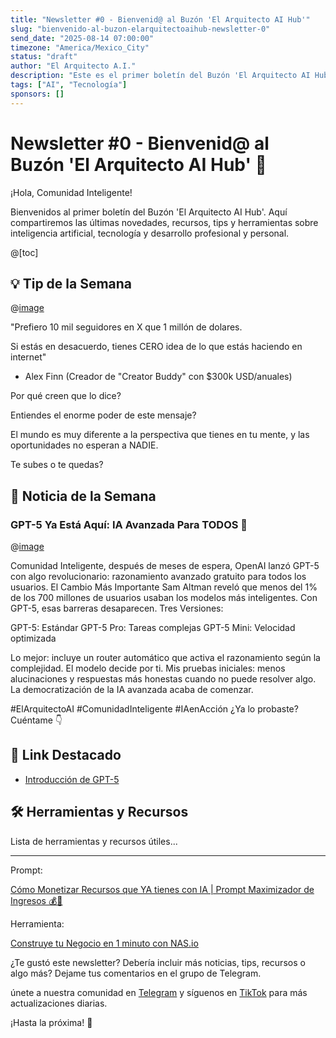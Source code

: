 ```yaml
---
title: "Newsletter #0 - Bienvenid@ al Buzón 'El Arquitecto AI Hub'"
slug: "bienvenido-al-buzon-elarquitectoaihub-newsletter-0"
send_date: "2025-08-14 07:00:00"
timezone: "America/Mexico_City"
status: "draft"
author: "El Arquitecto A.I."
description: "Este es el primer boletín del Buzón 'El Arquitecto AI Hub'"
tags: ["AI", "Tecnología"]
sponsors: []
---
```


# Newsletter #0 - Bienvenid@ al Buzón 'El Arquitecto AI Hub' 🤖

¡Hola, Comunidad Inteligente!

Bienvenidos al primer boletín del Buzón 'El Arquitecto AI Hub'. Aquí compartiremos las últimas novedades, recursos, tips y herramientas sobre inteligencia artificial, tecnología y desarrollo profesional y personal.

@[toc]

## 💡 Tip de la Semana

@[image](/img/newsletter/alex-finn-tweet.jpg)

"Prefiero 10 mil seguidores en X que 1 millón de dolares.

Si estás en desacuerdo, tienes CERO idea de lo que estás haciendo en internet"

- Alex Finn (Creador de "Creator Buddy" con $300k USD/anuales)


Por qué creen que lo dice?

Entiendes el enorme poder de este mensaje?

El mundo es muy diferente a la perspectiva que tienes en tu mente, y las oportunidades no esperan a NADIE.

Te subes o te quedas?

## 📰 Noticia de la Semana

### GPT-5 Ya Está Aquí: IA Avanzada Para TODOS 🚀

@[image](/img/newsletter/openai-logo.jpg)

Comunidad Inteligente, después de meses de espera, OpenAI lanzó GPT-5 con algo revolucionario: razonamiento avanzado gratuito para todos los usuarios.
El Cambio Más Importante Sam Altman reveló que menos del 1% de los 700 millones de usuarios usaban los modelos más inteligentes. Con GPT-5, esas barreras desaparecen.
Tres Versiones:

GPT-5: Estándar
GPT-5 Pro: Tareas complejas
GPT-5 Mini: Velocidad optimizada

Lo mejor: incluye un router automático que activa el razonamiento según la complejidad. El modelo decide por ti.
Mis pruebas iniciales: menos alucinaciones y respuestas más honestas cuando no puede resolver algo.
La democratización de la IA avanzada acaba de comenzar.

#ElArquitectoAI #ComunidadInteligente #IAenAcción
¿Ya lo probaste? Cuéntame 👇

## 🔗 Link Destacado

- [Introducción de GPT-5](https://openai.com/index/introducing-gpt-5/)

<!-- ## 🎥 Video de la Semana

@[youtube](VIDEO_ID) -->

## 🛠️ Herramientas y Recursos

Lista de herramientas y recursos útiles...

---

Prompt:

[Cómo Monetizar Recursos que YA tienes con IA | Prompt Maximizador de Ingresos 💰🤖](https://elarquitecto.ai/prompts/como-monetizarte-con-ia-prompt-maximizador-de-ingresos)

Herramienta:

[Construye tu Negocio en 1 minuto con NAS.io](https://nas.io/how-it-works)

¿Te gustó este newsletter? Debería incluir más noticias, tips, recursos o algo más? Dejame tus comentarios en el grupo de Telegram.

únete a nuestra comunidad en [Telegram](https://t.me/@elarquitectoaihub) y síguenos en [TikTok](https://www.tiktok.com/@elarquitectoai) para más actualizaciones diarias.

¡Hasta la próxima! 🚀
